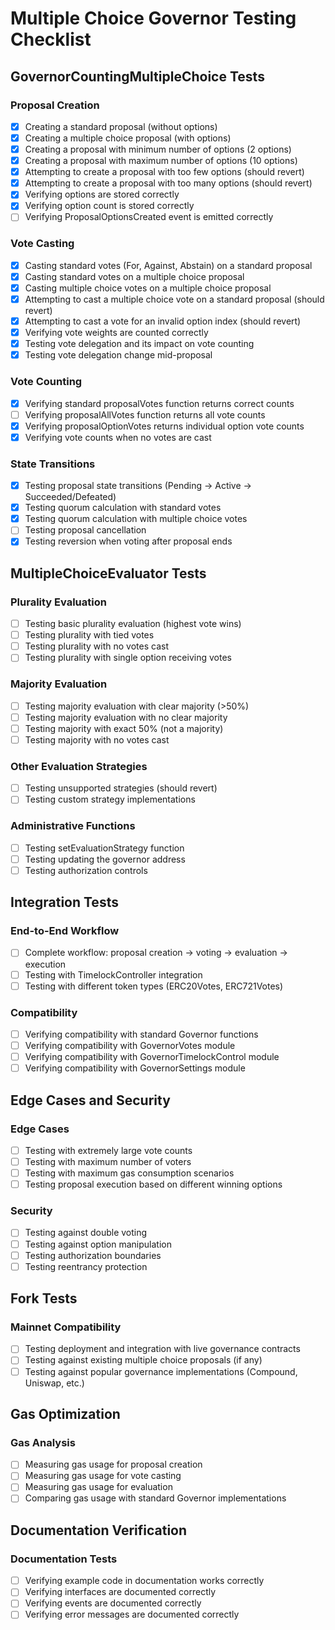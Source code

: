 # Multiple Choice Governor Testing Checklist

## GovernorCountingMultipleChoice Tests

### Proposal Creation
- [x] Creating a standard proposal (without options)
- [x] Creating a multiple choice proposal (with options)
- [x] Creating a proposal with minimum number of options (2 options)
- [x] Creating a proposal with maximum number of options (10 options)
- [x] Attempting to create a proposal with too few options (should revert)
- [x] Attempting to create a proposal with too many options (should revert)
- [x] Verifying options are stored correctly
- [x] Verifying option count is stored correctly
- [ ] Verifying ProposalOptionsCreated event is emitted correctly

### Vote Casting
- [x] Casting standard votes (For, Against, Abstain) on a standard proposal
- [x] Casting standard votes on a multiple choice proposal
- [x] Casting multiple choice votes on a multiple choice proposal
- [x] Attempting to cast a multiple choice vote on a standard proposal (should revert)
- [x] Attempting to cast a vote for an invalid option index (should revert)
- [x] Verifying vote weights are counted correctly
- [x] Testing vote delegation and its impact on vote counting
- [x] Testing vote delegation change mid-proposal

### Vote Counting
- [x] Verifying standard proposalVotes function returns correct counts
- [ ] Verifying proposalAllVotes function returns all vote counts
- [x] Verifying proposalOptionVotes returns individual option vote counts
- [x] Verifying vote counts when no votes are cast

### State Transitions
- [x] Testing proposal state transitions (Pending → Active → Succeeded/Defeated)
- [x] Testing quorum calculation with standard votes
- [x] Testing quorum calculation with multiple choice votes
- [ ] Testing proposal cancellation
- [x] Testing reversion when voting after proposal ends

## MultipleChoiceEvaluator Tests

### Plurality Evaluation
- [ ] Testing basic plurality evaluation (highest vote wins)
- [ ] Testing plurality with tied votes
- [ ] Testing plurality with no votes cast
- [ ] Testing plurality with single option receiving votes

### Majority Evaluation
- [ ] Testing majority evaluation with clear majority (>50%)
- [ ] Testing majority evaluation with no clear majority
- [ ] Testing majority with exact 50% (not a majority)
- [ ] Testing majority with no votes cast

### Other Evaluation Strategies
- [ ] Testing unsupported strategies (should revert)
- [ ] Testing custom strategy implementations

### Administrative Functions
- [ ] Testing setEvaluationStrategy function
- [ ] Testing updating the governor address
- [ ] Testing authorization controls

## Integration Tests

### End-to-End Workflow
- [ ] Complete workflow: proposal creation → voting → evaluation → execution
- [ ] Testing with TimelockController integration
- [ ] Testing with different token types (ERC20Votes, ERC721Votes)

### Compatibility
- [ ] Verifying compatibility with standard Governor functions
- [ ] Verifying compatibility with GovernorVotes module
- [ ] Verifying compatibility with GovernorTimelockControl module
- [ ] Verifying compatibility with GovernorSettings module

## Edge Cases and Security

### Edge Cases
- [ ] Testing with extremely large vote counts
- [ ] Testing with maximum number of voters
- [ ] Testing with maximum gas consumption scenarios
- [ ] Testing proposal execution based on different winning options

### Security
- [ ] Testing against double voting
- [ ] Testing against option manipulation
- [ ] Testing authorization boundaries
- [ ] Testing reentrancy protection

## Fork Tests

### Mainnet Compatibility
- [ ] Testing deployment and integration with live governance contracts
- [ ] Testing against existing multiple choice proposals (if any)
- [ ] Testing against popular governance implementations (Compound, Uniswap, etc.)

## Gas Optimization

### Gas Analysis
- [ ] Measuring gas usage for proposal creation
- [ ] Measuring gas usage for vote casting
- [ ] Measuring gas usage for evaluation
- [ ] Comparing gas usage with standard Governor implementations

## Documentation Verification

### Documentation Tests
- [ ] Verifying example code in documentation works correctly
- [ ] Verifying interfaces are documented correctly
- [ ] Verifying events are documented correctly
- [ ] Verifying error messages are documented correctly 